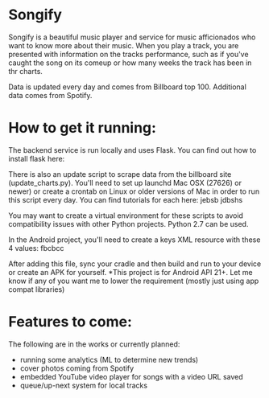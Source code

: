 # Songify
Songify is a beautiful music player and service for music afficionados who want to know more about their music. When you play a track, you are presented with information on the tracks performance, such as if you've caught the song on its comeup or how many weeks the track has been in thr charts. 

Data is updated every day and comes from Billboard top 100. Additional data comes from Spotify. 

# How to get it running:
The backend service is run locally and uses Flask. You can find out how to install flask here: 

There is also an update script to scrape data from the billboard site (update_charts.py). You'll need to set up launchd Mac OSX (27626) or newer) or create a crontab on Linux or older versions of Mac in order to run this script every day. You can find tutorials for each here: jebsb jdbshs

You may want to create a virtual environment for these scripts to avoid compatibility issues with other Python projects. Python 2.7 can be used. 

In the Android project, you'll need to create a keys XML resource with these 4 values: fbcbcc

After adding this file, sync your cradle and then build and run to your device or create an APK for yourself. *This project is for Android API 21+. Let me know if any of you want me to lower the requirement (mostly just using app compat libraries) 

# Features to come:
The following are in the works or currently planned:
- running some analytics (ML to determine new trends)
- cover photos coming from Spotify
- embedded YouTube video player for songs with a video URL saved
- queue/up-next system for local tracks
